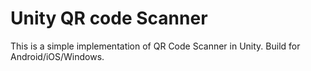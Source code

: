 # Unity QR code Scanner

This is a simple implementation of QR Code Scanner in Unity. Build for Android/iOS/Windows.
